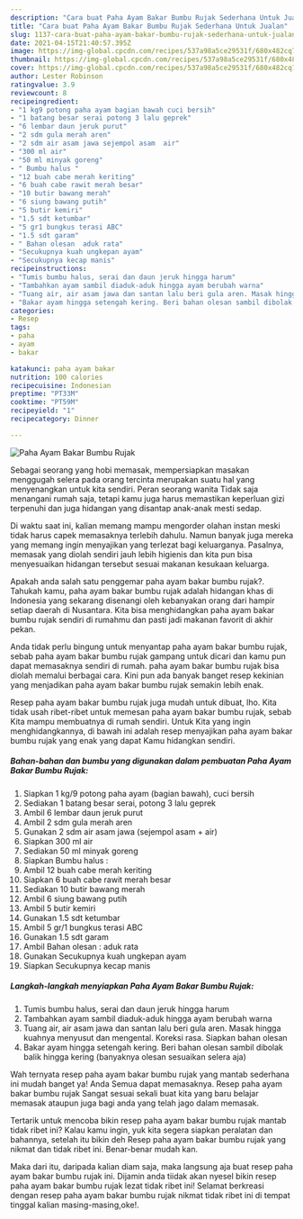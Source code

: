 ```yaml
---
description: "Cara buat Paha Ayam Bakar Bumbu Rujak Sederhana Untuk Jualan"
title: "Cara buat Paha Ayam Bakar Bumbu Rujak Sederhana Untuk Jualan"
slug: 1137-cara-buat-paha-ayam-bakar-bumbu-rujak-sederhana-untuk-jualan
date: 2021-04-15T21:40:57.395Z
image: https://img-global.cpcdn.com/recipes/537a98a5ce29531f/680x482cq70/paha-ayam-bakar-bumbu-rujak-foto-resep-utama.jpg
thumbnail: https://img-global.cpcdn.com/recipes/537a98a5ce29531f/680x482cq70/paha-ayam-bakar-bumbu-rujak-foto-resep-utama.jpg
cover: https://img-global.cpcdn.com/recipes/537a98a5ce29531f/680x482cq70/paha-ayam-bakar-bumbu-rujak-foto-resep-utama.jpg
author: Lester Robinson
ratingvalue: 3.9
reviewcount: 8
recipeingredient:
- "1 kg9 potong paha ayam bagian bawah cuci bersih"
- "1 batang besar serai potong 3 lalu geprek"
- "6 lembar daun jeruk purut"
- "2 sdm gula merah aren"
- "2 sdm air asam jawa sejempol asam  air"
- "300 ml air"
- "50 ml minyak goreng"
- " Bumbu halus "
- "12 buah cabe merah keriting"
- "6 buah cabe rawit merah besar"
- "10 butir bawang merah"
- "6 siung bawang putih"
- "5 butir kemiri"
- "1.5 sdt ketumbar"
- "5 gr1 bungkus terasi ABC"
- "1.5 sdt garam"
- " Bahan olesan  aduk rata"
- "Secukupnya kuah ungkepan ayam"
- "Secukupnya kecap manis"
recipeinstructions:
- "Tumis bumbu halus, serai dan daun jeruk hingga harum"
- "Tambahkan ayam sambil diaduk-aduk hingga ayam berubah warna"
- "Tuang air, air asam jawa dan santan lalu beri gula aren. Masak hingga kuahnya menyusut dan mengental. Koreksi rasa. Siapkan bahan olesan"
- "Bakar ayam hingga setengah kering. Beri bahan olesan sambil dibolak balik hingga kering (banyaknya olesan sesuaikan selera aja)"
categories:
- Resep
tags:
- paha
- ayam
- bakar

katakunci: paha ayam bakar 
nutrition: 100 calories
recipecuisine: Indonesian
preptime: "PT33M"
cooktime: "PT59M"
recipeyield: "1"
recipecategory: Dinner

---
```



![Paha Ayam Bakar Bumbu Rujak](https://img-global.cpcdn.com/recipes/537a98a5ce29531f/680x482cq70/paha-ayam-bakar-bumbu-rujak-foto-resep-utama.jpg)

Sebagai seorang yang hobi memasak, mempersiapkan masakan menggugah selera pada orang tercinta merupakan suatu hal yang menyenangkan untuk kita sendiri. Peran seorang  wanita Tidak saja menangani rumah saja, tetapi kamu juga harus memastikan keperluan gizi terpenuhi dan juga hidangan yang disantap anak-anak mesti sedap.

Di waktu  saat ini, kalian memang mampu mengorder olahan instan meski tidak harus capek memasaknya terlebih dahulu. Namun banyak juga mereka yang memang ingin menyajikan yang terlezat bagi keluarganya. Pasalnya, memasak yang diolah sendiri jauh lebih higienis dan kita pun bisa menyesuaikan hidangan tersebut sesuai makanan kesukaan keluarga. 



Apakah anda salah satu penggemar paha ayam bakar bumbu rujak?. Tahukah kamu, paha ayam bakar bumbu rujak adalah hidangan khas di Indonesia yang sekarang disenangi oleh kebanyakan orang dari hampir setiap daerah di Nusantara. Kita bisa menghidangkan paha ayam bakar bumbu rujak sendiri di rumahmu dan pasti jadi makanan favorit di akhir pekan.

Anda tidak perlu bingung untuk menyantap paha ayam bakar bumbu rujak, sebab paha ayam bakar bumbu rujak gampang untuk dicari dan kamu pun dapat memasaknya sendiri di rumah. paha ayam bakar bumbu rujak bisa diolah memalui berbagai cara. Kini pun ada banyak banget resep kekinian yang menjadikan paha ayam bakar bumbu rujak semakin lebih enak.

Resep paha ayam bakar bumbu rujak juga mudah untuk dibuat, lho. Kita tidak usah ribet-ribet untuk memesan paha ayam bakar bumbu rujak, sebab Kita mampu membuatnya di rumah sendiri. Untuk Kita yang ingin menghidangkannya, di bawah ini adalah resep menyajikan paha ayam bakar bumbu rujak yang enak yang dapat Kamu hidangkan sendiri.

<!--inarticleads1-->

##### Bahan-bahan dan bumbu yang digunakan dalam pembuatan Paha Ayam Bakar Bumbu Rujak:

1. Siapkan 1 kg/9 potong paha ayam (bagian bawah), cuci bersih
1. Sediakan 1 batang besar serai, potong 3 lalu geprek
1. Ambil 6 lembar daun jeruk purut
1. Ambil 2 sdm gula merah aren
1. Gunakan 2 sdm air asam jawa (sejempol asam + air)
1. Siapkan 300 ml air
1. Sediakan 50 ml minyak goreng
1. Siapkan  Bumbu halus :
1. Ambil 12 buah cabe merah keriting
1. Siapkan 6 buah cabe rawit merah besar
1. Sediakan 10 butir bawang merah
1. Ambil 6 siung bawang putih
1. Ambil 5 butir kemiri
1. Gunakan 1.5 sdt ketumbar
1. Ambil 5 gr/1 bungkus terasi ABC
1. Gunakan 1.5 sdt garam
1. Ambil  Bahan olesan : aduk rata
1. Gunakan Secukupnya kuah ungkepan ayam
1. Siapkan Secukupnya kecap manis




<!--inarticleads2-->

##### Langkah-langkah menyiapkan Paha Ayam Bakar Bumbu Rujak:

1. Tumis bumbu halus, serai dan daun jeruk hingga harum
1. Tambahkan ayam sambil diaduk-aduk hingga ayam berubah warna
1. Tuang air, air asam jawa dan santan lalu beri gula aren. Masak hingga kuahnya menyusut dan mengental. Koreksi rasa. Siapkan bahan olesan
1. Bakar ayam hingga setengah kering. Beri bahan olesan sambil dibolak balik hingga kering (banyaknya olesan sesuaikan selera aja)




Wah ternyata resep paha ayam bakar bumbu rujak yang mantab sederhana ini mudah banget ya! Anda Semua dapat memasaknya. Resep paha ayam bakar bumbu rujak Sangat sesuai sekali buat kita yang baru belajar memasak ataupun juga bagi anda yang telah jago dalam memasak.

Tertarik untuk mencoba bikin resep paha ayam bakar bumbu rujak mantab tidak ribet ini? Kalau kamu ingin, yuk kita segera siapkan peralatan dan bahannya, setelah itu bikin deh Resep paha ayam bakar bumbu rujak yang nikmat dan tidak ribet ini. Benar-benar mudah kan. 

Maka dari itu, daripada kalian diam saja, maka langsung aja buat resep paha ayam bakar bumbu rujak ini. Dijamin anda tiidak akan nyesel bikin resep paha ayam bakar bumbu rujak lezat tidak ribet ini! Selamat berkreasi dengan resep paha ayam bakar bumbu rujak nikmat tidak ribet ini di tempat tinggal kalian masing-masing,oke!.

